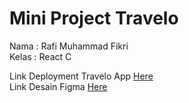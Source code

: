 # Mini Project Travelo

Nama : Rafi Muhammad Fikri <br/>
Kelas : React C

Link Deployment Travelo App [Here](https://travelo-alterra.vercel.app/) <br/>
Link Desain Figma [Here](https://www.figma.com/file/VWAkUmOQjDcCSGKzrVN8ez/Travelo-App?type=design&node-id=0%3A1&mode=design&t=J9Arxq8IQM7GGZvV-1)
